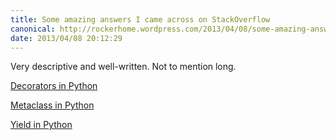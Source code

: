 ```yaml
---
title: Some amazing answers I came across on StackOverflow
canonical: http://rockerhome.wordpress.com/2013/04/08/some-amazing-answers-i-came-across-on-stackoverflow/
date: 2013/04/08 20:12:29
---
```

Very descriptive and well-written. Not to mention long.

[Decorators in Python](http://stackoverflow.com/questions/739654/understanding-python-decorators#1594484)

[Metaclass in Python](http://stackoverflow.com/questions/100003/what-is-a-metaclass-in-python/6581949#6581949)

[Yield in Python](http://stackoverflow.com/questions/231767/the-python-yield-keyword-explained/231855#231855)
